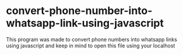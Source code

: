 # convert-phone-number-into-whatsapp-link-using-javascript
This program was made to convert phone numbers into whatsapp links using javascript  and keep in mind to open this file using your localhost
